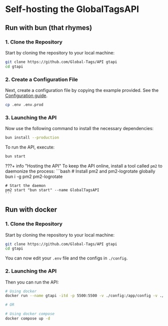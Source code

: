 # Self-hosting the GlobalTagsAPI

## Run with bun (that rhymes)

### 1. Clone the Repository

Start by cloning the repository to your local machine:

```bash
git clone https://github.com/Global-Tags/API gtapi
cd gtapi
```

### 2. Create a Configuration File

Next, create a configuration file by copying the example provided. See the [Configuration guide](./configuration-guide.md).

```bash
cp .env .env.prod
```

### 3. Launching the API

Now use the following command to install the necessary dependencies:
```bash
bun install --production
```

To run the API, execute:

```bash
bun start
```

???+ info "Hosting the API"
    To keep the API online, install a tool called `pm2` to daemonize the process:
    ```bash
    # Install pm2 and pm2-logrotate globally
    bun i -g pm2 pm2-logrotate

    # Start the daemon
    pm2 start "bun start" --name GlobalTagsAPI
    ```

## Run with docker

### 1. Clone the Repository

Start by cloning the repository to your local machine:

```bash
git clone https://github.com/Global-Tags/API gtapi
cd gtapi
```

You can now edit your `.env` file and the configs in `./config`.

### 2. Launching the API
Then you can run the API:
```bash
# Using docker
docker run --name gtapi -itd -p 5500:5500 -v ./config:/app/config -v ./icons:/app/icons rappytv/globaltagsapi:latest

# OR

# Using docker compose
docker compose up -d
```
